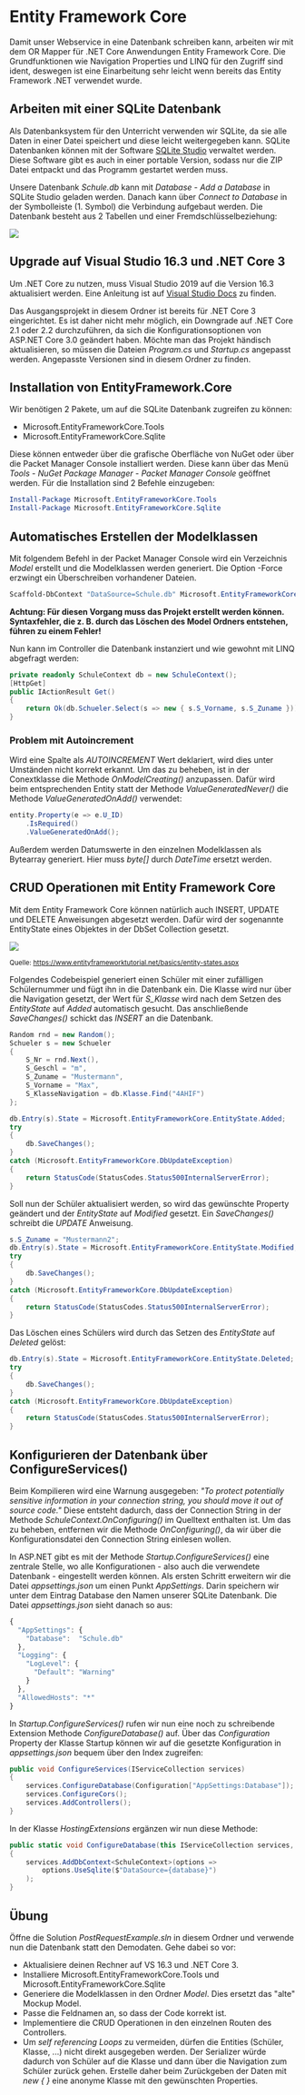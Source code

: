 # Entity Framework Core
Damit unser Webservice in eine Datenbank schreiben kann, arbeiten wir mit dem OR Mapper für .NET Core Anwendungen
Entity Framework Core. Die Grundfunktionen wie Navigation Properties und LINQ für den Zugriff sind ident,
deswegen ist eine Einarbeitung sehr leicht wenn bereits das Entity Framework .NET verwendet wurde.

## Arbeiten mit einer SQLite Datenbank
Als Datenbanksystem für den Unterricht verwenden wir SQLite, da sie alle Daten in einer Datei speichert
und diese leicht weitergegeben kann. SQLite Datenbanken können mit der Software [SQLite Studio](https://sqlitestudio.pl/index.rvt?act=download)
verwaltet werden. Diese Software gibt es auch in einer portable Version, sodass nur die ZIP Datei entpackt
und das Programm gestartet werden muss.

Unsere Datenbank *Schule.db* kann mit *Database* - *Add a Database* in SQLite Studio geladen werden. Danach
kann über *Connect to Database* in der Symbolleiste (1. Symbol) die Verbindung aufgebaut werden. Die Datenbank
besteht aus 2 Tabellen und einer Fremdschlüsselbeziehung:

![](class_diagram.png)

## Upgrade auf Visual Studio 16.3 und .NET Core 3
Um .NET Core zu nutzen, muss Visual Studio 2019 auf die Version 16.3 aktualisiert werden. Eine Anleitung
ist auf [Visual Studio Docs](https://docs.microsoft.com/en-us/visualstudio/install/update-visual-studio?view=vs-2019)
zu finden.

Das Ausgangsprojekt in diesem Ordner ist bereits für .NET Core 3 eingerichtet. Es ist daher nicht mehr
möglich, ein Downgrade auf .NET Core 2.1 oder 2.2 durchzuführen, da sich die Konfigurationsoptionen von
ASP.NET Core 3.0 geändert haben. Möchte man das Projekt händisch aktualisieren, so müssen die Dateien
*Program.cs* und *Startup.cs* angepasst werden. Angepasste Versionen sind in diesem Ordner zu finden.

## Installation von EntityFramework.Core
Wir benötigen 2 Pakete, um auf die SQLite Datenbank zugreifen zu können:
- Microsoft.EntityFrameworkCore.Tools 
- Microsoft.EntityFrameworkCore.Sqlite

Diese können entweder über die grafische Oberfläche von NuGet oder über die Packet Manager Console
installiert werden. Diese kann über das Menü *Tools* - *NuGet Package Manager* - *Packet Manager Console*
geöffnet werden. Für die Installation sind 2 Befehle einzugeben:
```powershell
Install-Package Microsoft.EntityFrameworkCore.Tools 
Install-Package Microsoft.EntityFrameworkCore.Sqlite
```

## Automatisches Erstellen der Modelklassen
Mit folgendem Befehl in der Packet Manager Console wird ein Verzeichnis *Model* erstellt und die 
Modelklassen werden generiert. Die Option -Force erzwingt ein Überschreiben vorhandener Dateien.
```powershell
Scaffold-DbContext "DataSource=Schule.db" Microsoft.EntityFrameworkCore.Sqlite -OutputDir Model -UseDatabaseNames -Force
```

**Achtung: Für diesen Vorgang muss das Projekt erstellt werden können. Syntaxfehler, die z. B. durch
das Löschen des Model Ordners entstehen, führen zu einem Fehler!**

Nun kann im Controller die Datenbank instanziert und wie gewohnt mit LINQ abgefragt werden:
```c#
private readonly SchuleContext db = new SchuleContext();
[HttpGet]
public IActionResult Get()
{
    return Ok(db.Schueler.Select(s => new { s.S_Vorname, s.S_Zuname }));
}
```

### Problem mit Autoincrement
Wird eine Spalte als *AUTOINCREMENT* Wert deklariert, wird dies unter Umständen nicht korrekt erkannt.
Um das zu beheben, ist in der Conextklasse die Methode *OnModelCreating()* anzupassen. Dafür wird beim
entsprechenden Entity statt der Methode *ValueGeneratedNever()* die Methode *ValueGeneratedOnAdd()* 
verwendet:
```c#
entity.Property(e => e.U_ID)
    .IsRequired()
    .ValueGeneratedOnAdd();
```
Außerdem werden Datumswerte in den einzelnen Modelklassen als Bytearray generiert. Hier muss *byte[]* 
durch *DateTime* ersetzt werden.

## CRUD Operationen mit Entity Framework Core
Mit dem Entity Framework Core können natürlich auch INSERT, UPDATE und DELETE Anweisungen abgesetzt werden.
Dafür wird der sogenannte EntityState eines Objektes in der DbSet Collection gesetzt.

![](entity-states.png)

<sup>Quelle: https://www.entityframeworktutorial.net/basics/entity-states.aspx</sup>

Folgendes Codebeispiel generiert einen Schüler mit einer zufälligen Schülernummer und fügt ihn in die
Datenbank ein. Die Klasse wird nur über die Navigation gesetzt, der Wert für *S_Klasse* wird nach dem 
Setzen des *EntityState* auf *Added* automatisch gesucht. Das anschließende *SaveChanges()* schickt
das *INSERT* an die Datenbank.
```c#
Random rnd = new Random();
Schueler s = new Schueler
{
    S_Nr = rnd.Next(),
    S_Geschl = "m",
    S_Zuname = "Mustermann",
    S_Vorname = "Max",
    S_KlasseNavigation = db.Klasse.Find("4AHIF")
};

db.Entry(s).State = Microsoft.EntityFrameworkCore.EntityState.Added;
try
{
    db.SaveChanges();
}
catch (Microsoft.EntityFrameworkCore.DbUpdateException)
{
    return StatusCode(StatusCodes.Status500InternalServerError);
}
```

Soll nun der Schüler aktualisiert werden, so wird das gewünschte Property geändert und der *EntityState*
auf *Modified* gesetzt. Ein *SaveChanges()* schreibt die *UPDATE* Anweisung.

```c#
s.S_Zuname = "Mustermann2";
db.Entry(s).State = Microsoft.EntityFrameworkCore.EntityState.Modified;
try
{
    db.SaveChanges();
}
catch (Microsoft.EntityFrameworkCore.DbUpdateException)
{
    return StatusCode(StatusCodes.Status500InternalServerError);
}
```

Das Löschen eines Schülers wird durch das Setzen des *EntityState* auf *Deleted* gelöst:
```c#
db.Entry(s).State = Microsoft.EntityFrameworkCore.EntityState.Deleted;
try
{
    db.SaveChanges();
}
catch (Microsoft.EntityFrameworkCore.DbUpdateException)
{
    return StatusCode(StatusCodes.Status500InternalServerError);
}
```
 
## Konfigurieren der Datenbank über ConfigureServices()
Beim Kompilieren wird eine Warnung ausgegeben: *"To protect potentially sensitive information in your connection string, you should move it out of source code."* Diese entsteht dadurch, dass der
Connection String in der Methode *SchuleContext.OnConfiguring()* im Quelltext enthalten ist. Um das
zu beheben, entfernen wir die Methode *OnConfiguring()*, da wir über die Konfigurationsdatei
den Connection String einlesen wollen.

In ASP.NET gibt es mit der Methode *Startup.ConfigureServices()* eine zentrale Stelle, wo alle
Konfigurationen - also auch die verwendete Datenbank - eingestellt werden können. Als ersten Schritt
erweitern wir die Datei *appsettings.json* um einen Punkt *AppSettings*. Darin speichern wir unter 
dem Eintrag Database den Namen unserer SQLite Datenbank. Die Datei *appsettings.json* sieht danach so aus:
```js
{
  "AppSettings": {
    "Database":  "Schule.db"
  },
  "Logging": {
    "LogLevel": {
      "Default": "Warning"
    }
  },
  "AllowedHosts": "*"
}
```

In *Startup.ConfigureServices()* rufen wir nun eine noch zu schreibende Extension Methode 
*ConfigureDatabase()* auf. Über das *Configuration* Property der Klasse Startup können wir auf
die gesetzte Konfiguration in *appsettings.json* bequem über den Index zugreifen:
```c#
public void ConfigureServices(IServiceCollection services)
{
    services.ConfigureDatabase(Configuration["AppSettings:Database"]);
    services.ConfigureCors();
    services.AddControllers();
}
```

In der Klasse *HostingExtensions* ergänzen wir nun diese Methode:
```c#
public static void ConfigureDatabase(this IServiceCollection services, string database)
{
    services.AddDbContext<SchuleContext>(options =>
        options.UseSqlite($"DataSource={database}")
    );
}
```

## Übung
Öffne die Solution *PostRequestExample.sln* in diesem Ordner und verwende nun die Datenbank statt den Demodaten. Gehe dabei
so vor:
- Aktualisiere deinen Rechner auf VS 16.3 und .NET Core 3.
- Installiere Microsoft.EntityFrameworkCore.Tools und Microsoft.EntityFrameworkCore.Sqlite
- Generiere die Modelklassen in den Ordner *Model*. Dies ersetzt das "alte" Mockup Model.
- Passe die Feldnamen an, so dass der Code korrekt ist.
- Implementiere die CRUD Operationen in den einzelnen Routen des Controllers.
- Um *self referencing Loops* zu vermeiden, dürfen die Entities (Schüler, Klasse, ...) nicht direkt
  ausgegeben werden. Der Serializer würde dadurch von Schüler auf die Klasse und dann über die
  Navigation zum Schüler zurück gehen. Erstelle daher beim Zurückgeben der Daten mit *new { }* eine 
  anonyme Klasse mit den gewünschten Properties.

